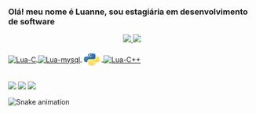 ### Olá! meu nome é Luanne, sou estagiária em desenvolvimento de software

<div align="center">
  <a href="https://github.com/LuanneZati">
  <img height="100em" src="https://github-readme-stats.vercel.app/api?username=LuanneZati&show_icons=true&theme=dracula&include_all_commits=true&count_private=true"/>
  <img height="100em" src="https://github-readme-stats.vercel.app/api/top-langs/?username=LuanneZati&layout=compact&langs_count=7&theme=dracula"/>
</div>
<div style="display: inline_block"><br>
  <img align="center" alt="Lua-C" height="30" width="40" src="https://cdn.jsdelivr.net/gh/devicons/devicon/icons/c/c-original.svg">
  <img align="center" alt="Lua-mysql" height="30" width="40" src="https://cdn.jsdelivr.net/gh/devicons/devicon/icons/mysql/mysql-plain.svg">
  <img align="center" alt="Lua-Python" height="30" width="40" src="https://raw.githubusercontent.com/devicons/devicon/master/icons/python/python-original.svg">
  <img align="center" alt="Lua-C++" height="30" width="40" src="https://cdn.jsdelivr.net/gh/devicons/devicon/icons/cplusplus/cplusplus-original.svg">
</div>
  
  ##
 
<div> 
  <a href="https://instagram.com/luannezati" target="_blank"><img src="https://img.shields.io/badge/-Instagram-%23E4405F?style=for-the-badge&logo=instagram&logoColor=white" target="_blank"></a>
  <a href = "mailto:luanezattilima@hotmail.com"><img src="https://img.shields.io/badge/-Email-%23333?style=for-the-badge&logo=gmail&logoColor=white" target="_blank"></a>
  <a href="https://www.linkedin.com/in/luanne-lima-40aa621b9/" target="_blank"><img src="https://img.shields.io/badge/-LinkedIn-%230077B5?style=for-the-badge&logo=linkedin&logoColor=white" target="_blank"></a> 
 
  ![Snake animation](https://github.com/LuanneZati/LuanneZati/blob/output/github-contribution-grid-snake.svg)
 
</div>
